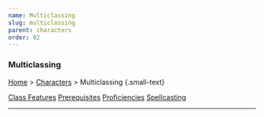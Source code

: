 ```yaml
---
name: Multiclassing
slug: multiclassing
parent: characters
order: 02
---
```

### Multiclassing
[Home](dm-operations-center) > [Characters](characters) > Multiclassing {.small-text}

<div class="menu-container">
    <a href="multiclassing-class-features">Class Features</a>
    <a href="multiclassing-prerequisites">Prerequisites</a>
    <a href="multiclassing-proficiencies">Proficiencies</a>
    <a href="multiclassing-spellcasting">Spellcasting</a>
    <a href="."></a>
    <a href="."></a>
</div>
<hr/>